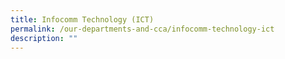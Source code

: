 ```yaml
---
title: Infocomm Technology (ICT)
permalink: /our-departments-and-cca/infocomm-technology-ict
description: ""
---
```


